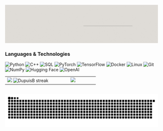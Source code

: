 <!--
  Profile banner (banner.gif)
!-->

![My Banner](https://raw.githubusercontent.com/DupuisB/DupuisB/main/assets/banner.gif)

### Languages & Technologies

![Python](https://img.shields.io/badge/-Python-13161D?&logo=Python&logoColor=A7A7A7) ![C++](https://img.shields.io/badge/-C++-13161D?&logo=c%2b%2b&logoColor=A7A7A7) ![SQL](https://img.shields.io/badge/-SQL-13161D?&logo=MySQL&logoColor=A7A7A7) ![PyTorch](https://img.shields.io/badge/-PyTorch-13161D?&logo=PyTorch&logoColor=A7A7A7) ![TensorFlow](https://img.shields.io/badge/-TensorFlow-13161D?&logo=TensorFlow&logoColor=A7A7A7) ![Docker](https://img.shields.io/badge/-Docker-13161D?&logo=Docker&logoColor=A7A7A7) ![Linux](https://img.shields.io/badge/-Linux-13161D?&logo=Linux&logoColor=A7A7A7) ![Git](https://img.shields.io/badge/-Git-13161D?&logo=Git&logoColor=A7A7A7) ![NumPy](https://img.shields.io/badge/-NumPy-13161D?&logo=NumPy&logoColor=A7A7A7) ![Hugging Face](https://img.shields.io/badge/-Hugging%20Face-13161D?&logo=Hugging%20Face&logoColor=A7A7A7) ![OpenAI](https://img.shields.io/badge/-OpenAI-13161D?&logo=OpenAI&logoColor=A7A7A7)


<!-- Github Stats -->

<p align="center">
<table align="center">
<tr>
<td width="50%" align="center">
    <img src="https://github-readme-stats.vercel.app/api?username=DupuisB&theme=graywhite&show_icons=true&count_private=true&bg_color=13161D&title_color=E0DDD8&text_color=A7A7A7&icon_color=A7A7A7" />
    <img src="https://github-readme-streak-stats.herokuapp.com/?user=DupuisB&theme=graywhite&hide_border=false&background=13161D&stroke=A7A7A7&ring=E0DDD8&fire=A7A7A7&currStreakLabel=A7A7A7" alt="DupuisB streak" />
</td>
<td width="50%" align="center">
    <img src="https://github-readme-stats.anuraghazra1.vercel.app/api/top-langs/?username=DupuisB&theme=graywhite&hide_border=false&langs_count=10&bg_color=13161D&title_color=E0DDD8&text_color=A7A7A7"/>
</td>
</tr>
</table>
</p>
<br>

<img src="https://raw.githubusercontent.com/DupuisB/DupuisB/output/snake.svg" alt="Snake animation" />
